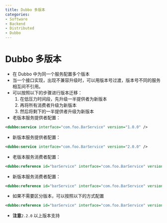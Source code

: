 ```yaml
---
title: Dubbo 多版本
categories:
- Software
- Backend
- Distributed
- Dubbo
---
```

# Dubbo 多版本

- 在 Dubbo 中为同一个服务配置多个版本
- 当一个接口实现，出现不兼容升级时，可以用版本号过渡，版本号不同的服务相互间不引用。
- 可以按照以下的步骤进行版本迁移：
  1. 在低压力时间段，先升级一半提供者为新版本
  2. 再将所有消费者升级为新版本
  3. 然后将剩下的一半提供者升级为新版本
- 老版本服务提供者配置：

```xml
<dubbo:service interface="com.foo.BarService" version="1.0.0" />
```

- 新版本服务提供者配置：

```xml
<dubbo:service interface="com.foo.BarService" version="2.0.0" />
```

- 老版本服务消费者配置：

```xml
<dubbo:reference id="barService" interface="com.foo.BarService" version="1.0.0" />
```

- 新版本服务消费者配置：

```xml
<dubbo:reference id="barService" interface="com.foo.BarService" version="2.0.0" />
```

- 如果不需要区分版本，可以按照以下的方式配置

```xml
<dubbo:reference id="barService" interface="com.foo.BarService" version="*" />
```

- **注意**`2.2.0` 以上版本支持